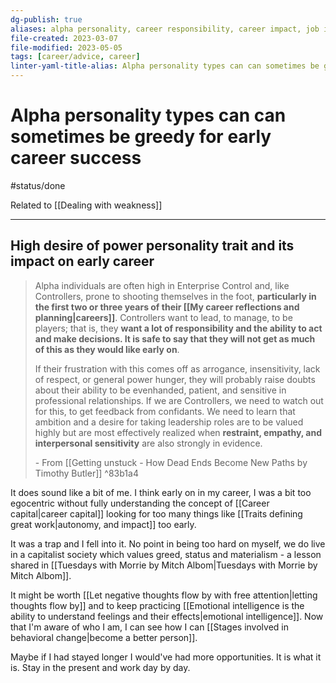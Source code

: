 ```yaml
---
dg-publish: true
aliases: alpha personality, career responsibility, career impact, job impact, early career, ability to act, make decisions, career accomplishments, greed, career achievement greed, greedy for succcess, early career success, wanting too much
file-created: 2023-03-07
file-modified: 2023-05-05
tags: [career/advice, career]
linter-yaml-title-alias: Alpha personality types can can sometimes be greedy for early career success
---
```


# Alpha personality types can can sometimes be greedy for early career success

#status/done

Related to [[Dealing with weakness]]

---

## High desire of power personality trait and its impact on early career

> Alpha individuals are often high in Enterprise Control and, like Controllers, prone to shooting themselves in the foot, **particularly in the first two or three years of their [[My career reflections and planning|careers]]**. Controllers want to lead, to manage, to be players; that is, they **want a lot of responsibility and the ability to act and make decisions. It is safe to say that they will not get as much of this as they would like early on**.
>
> If their frustration with this comes off as arrogance, insensitivity, lack of respect, or general power hunger, they will probably raise doubts about their ability to be evenhanded, patient, and sensitive in professional relationships. If we are Controllers, we need to watch out for this, to get feedback from confidants. We need to learn that ambition and a desire for taking leadership roles are to be valued highly but are most effectively realized when **restraint, empathy, and interpersonal sensitivity** are also strongly in evidence.
>
> \- From [[Getting unstuck -  How Dead Ends Become New Paths by Timothy Butler]]
> ^83b1a4

It does sound like a bit of me. I think early on in my career, I was a bit too egocentric without fully understanding the concept of [[Career capital|career capital]] looking for too many things like [[Traits defining great work|autonomy, and impact]] too early. 

It was a trap and I fell into it. No point in being too hard on myself, we do live in a capitalist society which values greed, status and materialism - a lesson shared in [[Tuesdays with Morrie by Mitch Albom|Tuesdays with Morrie by Mitch Albom]].

It might be worth [[Let negative thoughts flow by with free attention|letting thoughts flow by]] and to keep practicing [[Emotional intelligence is the ability to understand feelings and their effects|emotional intelligence]]. Now that I'm aware of who I am, I can see how I can [[Stages involved in behavioral change|become a better person]].

Maybe if I had stayed longer I would've had more opportunities. It is what it is. Stay in the present and work day by day.
